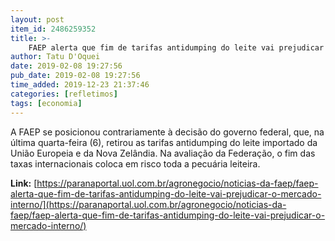```yaml
---
layout: post
item_id: 2486259352
title: >-
    FAEP alerta que fim de tarifas antidumping do leite vai prejudicar o mercado interno
author: Tatu D'Oquei
date: 2019-02-08 19:27:56
pub_date: 2019-02-08 19:27:56
time_added: 2019-12-23 21:37:46
categories: [refletimos]
tags: [economia]
---
```


A FAEP se posicionou contrariamente à decisão do governo federal, que, na última quarta-feira (6), retirou as tarifas antidumping do leite importado da União Europeia e da Nova Zelândia. Na avaliação da Federação, o fim das taxas internacionais coloca em risco toda a pecuária leiteira.

**Link:** [https://paranaportal.uol.com.br/agronegocio/noticias-da-faep/faep-alerta-que-fim-de-tarifas-antidumping-do-leite-vai-prejudicar-o-mercado-interno/](https://paranaportal.uol.com.br/agronegocio/noticias-da-faep/faep-alerta-que-fim-de-tarifas-antidumping-do-leite-vai-prejudicar-o-mercado-interno/)

